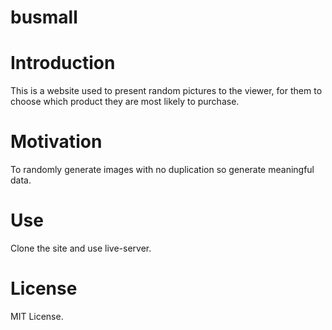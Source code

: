 # busmall

# Introduction
This is a website used to present random pictures to the viewer, for them to choose which product they are most likely to purchase.

# Motivation
To randomly generate images with no duplication so generate meaningful data.

# Use
Clone the site and use live-server.

# License
MIT License.